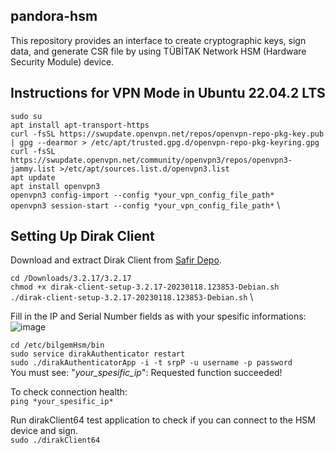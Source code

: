 ## pandora-hsm
This repository provides an interface to create cryptographic keys, sign data, and generate CSR file by using TÜBİTAK Network HSM (Hardware Security Module) device.

## Instructions for VPN Mode in Ubuntu 22.04.2 LTS

`sudo su` \
`apt install apt-transport-https` \
`curl -fsSL https://swupdate.openvpn.net/repos/openvpn-repo-pkg-key.pub | gpg --dearmor > /etc/apt/trusted.gpg.d/openvpn-repo-pkg-keyring.gpg` \
`curl -fsSL https://swupdate.openvpn.net/community/openvpn3/repos/openvpn3-jammy.list >/etc/apt/sources.list.d/openvpn3.list` \
`apt update` \
`apt install openvpn3` \
`openvpn3 config-import --config *your_vpn_config_file_path*` \
`openvpn3 session-start --config *your_vpn_config_file_path*` \


## Setting Up Dirak Client
Download and extract Dirak Client from [Safir Depo](https://safirdepo.b3lab.org/shares/public/share/S2PdP1CzwgRXdhmgamwiXRaigaBo8byX).

`cd /Downloads/3.2.17/3.2.17` \
`chmod +x dirak-client-setup-3.2.17-20230118.123853-Debian.sh` \
`./dirak-client-setup-3.2.17-20230118.123853-Debian.sh` \

Fill in the IP and Serial Number fields as with your spesific informations:
![image](https://user-images.githubusercontent.com/58122506/224932725-4aa2be22-393c-4847-a6da-7c8e6314d712.png)

`cd /etc/bilgemHsm/bin` \
`sudo service dirakAuthenticator restart` \
`sudo ./dirakAuthenticatorApp -i -t srpP -u username -p password` \
 You must see: "*your_spesific_ip*": Requested function succeeded!
 
 To check connection health: \
 `ping *your_spesific_ip*`
 
 Run dirakClient64 test application to check if you can connect to the HSM device and sign. \
 `sudo ./dirakClient64`
